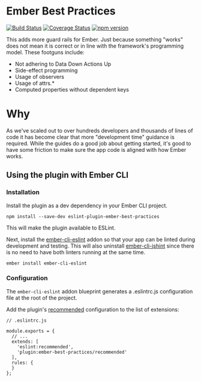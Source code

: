 # Ember Best Practices

[![Build Status](https://travis-ci.org/ember-best-practices/eslint-plugin-ember-best-practices.svg?branch=master)](https://travis-ci.org/ember-best-practices/eslint-plugin-ember-best-practices)
[![Coverage Status](https://coveralls.io/repos/github/ember-best-practices/eslint-plugin-ember-best-practices/badge.svg?branch=master)](https://coveralls.io/github/ember-best-practices/eslint-plugin-ember-best-practices?branch=master)
[![npm version](https://badge.fury.io/js/eslint-plugin-ember-best-practices.svg)](https://badge.fury.io/js/eslint-plugin-ember-best-practices)

This adds more guard rails for Ember. Just because something "works" does not mean it is correct or in line with the framework's programming model. These footguns include:

- Not adhering to Data Down Actions Up
- Side-effect programming
- Usage of observers
- Usage of attrs.*
- Computed properties without dependent keys

# Why
As we've scaled out to over hundreds developers and thousands of lines of code it has become clear that more "development time" guidance is required. While the guides do a good job about getting started, it's good to have some friction to make sure the app code is aligned with how Ember works.

## Using the plugin with Ember CLI

### Installation

Install the plugin as a dev dependency in your Ember CLI project.

```
npm install --save-dev eslint-plugin-ember-best-practices
```

This will make the plugin available to ESLint.

Next, install the [ember-cli-eslint](https://github.com/ember-cli/ember-cli-eslint) addon so that your app can be linted during development and testing. This will also uninstall [ember-cli-jshint](https://github.com/ember-cli/ember-cli-jshint) since there is no need to have both linters running at the same time.

```
ember install ember-cli-eslint
```

### Configuration

The `ember-cli-eslint` addon blueprint generates a .eslintrc.js configuration file at the root of the project.

Add the plugin's [recommended](https://github.com/ember-best-practices/eslint-plugin-ember-best-practices/blob/master/config/recommended.js) configuration to the list of extensions:

```
// .eslintrc.js

module.exports = {
  // ...
  extends: [
    'eslint:recommended',
    'plugin:ember-best-practices/recommended'
  ],
  rules: {
  }
};
```
